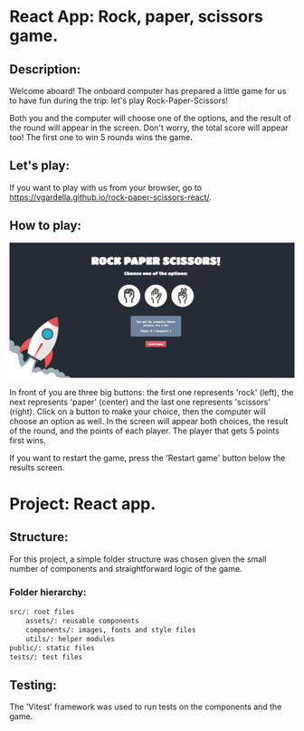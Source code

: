# React App: Rock, paper, scissors game.

## Description:

Welcome aboard! The onboard computer has prepared a little game for us to have fun during the trip: let's play Rock-Paper-Scissors! 

Both you and the computer will choose one of the options, and the result of the round will appear in the screen. Don't worry, the total score will appear too! The first one to win 5 rounds wins the game.

## Let's play:

If you want to play with us from your browser, go to https://vgardella.github.io/rock-paper-scissors-react/.

## How to play:

![Game screen](./public/assets/documentation-img.png)

In front of you are three big buttons: the first one represents 'rock' (left), the next represents 'paper' (center) and the last one represents 'scissors' (right). Click on a button to make your choice, then the computer will choose an option as well. In the screen will appear both choices, the result of the round, and the points of each player. The player that gets 5 points first wins.

If you want to restart the game, press the 'Restart game' button below the results screen.

# Project: React app.

## Structure:

For this project, a simple folder structure was chosen given the small number of components and straightforward logic of the game.

### Folder hierarchy:

```
src/: root files
    assets/: reusable components
    components/: images, fonts and style files
    utils/: helper modules
public/: static files
tests/: test files
```

## Testing:

The 'Vitest' framework was used to run tests on the components and the game.
